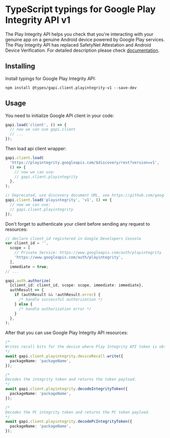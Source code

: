 # TypeScript typings for Google Play Integrity API v1

The Play Integrity API helps you check that you're interacting with your genuine app on a genuine Android device powered by Google Play services. The Play Integrity API has replaced SafetyNet Attestation and Android Device Verification.
For detailed description please check [documentation](https://developer.android.com/google/play/integrity).

## Installing

Install typings for Google Play Integrity API:

```
npm install @types/gapi.client.playintegrity-v1 --save-dev
```

## Usage

You need to initialize Google API client in your code:

```typescript
gapi.load('client', () => {
  // now we can use gapi.client
  // ...
});
```

Then load api client wrapper:

```typescript
gapi.client.load(
  'https://playintegrity.googleapis.com/$discovery/rest?version=v1',
  () => {
    // now we can use:
    // gapi.client.playintegrity
  },
);
```

```typescript
// Deprecated, use discovery document URL, see https://github.com/google/google-api-javascript-client/blob/master/docs/reference.md#----gapiclientloadname----version----callback--
gapi.client.load('playintegrity', 'v1', () => {
  // now we can use:
  // gapi.client.playintegrity
});
```

Don't forget to authenticate your client before sending any request to resources:

```typescript
// declare client_id registered in Google Developers Console
var client_id = '',
  scope = [
    // Private Service: https://www.googleapis.com/auth/playintegrity
    'https://www.googleapis.com/auth/playintegrity',
  ],
  immediate = true;
// ...

gapi.auth.authorize(
  {client_id: client_id, scope: scope, immediate: immediate},
  authResult => {
    if (authResult && !authResult.error) {
      /* handle successful authorization */
    } else {
      /* handle authorization error */
    }
  },
);
```

After that you can use Google Play Integrity API resources: <!-- TODO: make this work for multiple namespaces -->

```typescript
/*
Writes recall bits for the device where Play Integrity API token is obtained. The endpoint is available to select Play partners in an early access program (EAP).
*/
await gapi.client.playintegrity.deviceRecall.write({
  packageName: 'packageName',
});

/*
Decodes the integrity token and returns the token payload.
*/
await gapi.client.playintegrity.decodeIntegrityToken({
  packageName: 'packageName',
});

/*
Decodes the PC integrity token and returns the PC token payload.
*/
await gapi.client.playintegrity.decodePcIntegrityToken({
  packageName: 'packageName',
});
```
